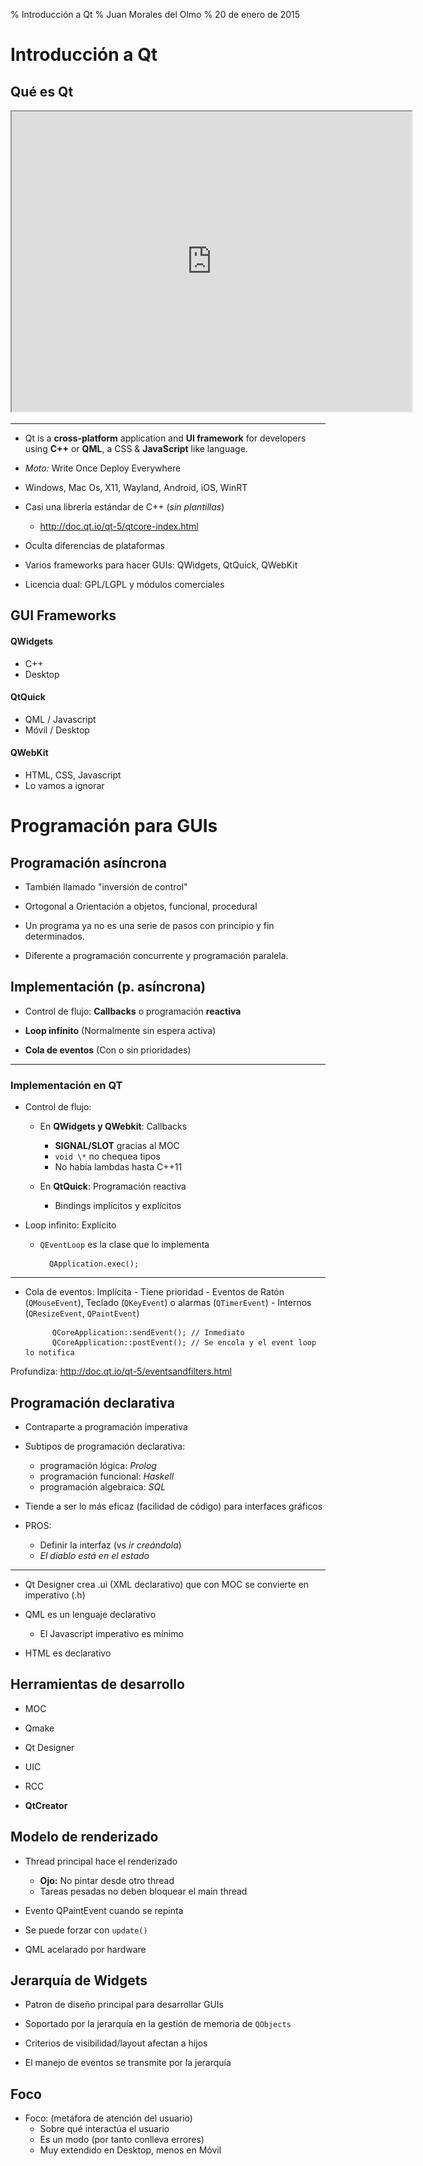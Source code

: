 % Introducción a Qt
% Juan Morales del Olmo
% 20 de enero de 2015
	
# Introducción a Qt

## Qué es Qt

<iframe width="640" height="480" src="http://www.youtube.com/embed/FIs5YqzS4Bc" frameborder="1" allowfullscreen>
![[http://www.youtube.com/embed/FIs5YqzS4Bc](http://www.youtube.com/embed/FIs5YqzS4Bc)](../rsc/images/link.png)

</iframe>

-----------------------------------------

- Qt is a **cross-platform** application and **UI framework** for developers
	using **C++** or **QML**, a CSS & **JavaScript** like language.

- *Moto:* Write Once Deploy Everywhere

- Windows, Mac Os, X11, Wayland, Android, iOS, WinRT

- Casi una librería estándar de C++ (*sin plantillas*)
	- <http://doc.qt.io/qt-5/qtcore-index.html>

- Oculta diferencias de plataformas

- Varios frameworks para hacer GUIs: QWidgets, QtQuick, QWebKit

- Licencia dual: GPL/LGPL y módulos comerciales

## GUI Frameworks

#### QWidgets ####

- C++
- Desktop

#### QtQuick ####

- QML / Javascript
- Móvil / Desktop

#### QWebKit ####

- HTML, CSS, Javascript
- Lo vamos a ignorar

# Programación para GUIs #

## Programación asíncrona ##

- También llamado "inversión de control"

- Ortogonal a Orientación a objetos, funcional, procedural

- Un programa ya no es una serie de pasos con principio y fin determinados.

- Diferente a programación concurrente y programación paralela.

## Implementación (p. asíncrona) ##

- Control de flujo: **Callbacks** o programación **reactiva**

- **Loop infinito**  (Normalmente sin espera activa)

- **Cola de eventos** (Con o sin prioridades)

--------------------------------------------------

### Implementación en QT ###

- Control de flujo:

	- En **QWidgets y QWebkit**: Callbacks
		- **SIGNAL/SLOT** gracias al MOC
		- ``void \*``  no chequea tipos
		- No había lambdas hasta C++11
		
	- En **QtQuick**: Programación reactiva
		- Bindings implícitos y explícitos

- Loop infinito: Explícito
    - ``QEventLoop`` es la clase que lo implementa 

			QApplication.exec();

--------------------------------------------------

- Cola de eventos: Implícita
	  - Tiene prioridad 
      - Eventos de Ratón (``QMouseEvent``), Teclado (``QKeyEvent``) o alarmas (``QTimerEvent``)
	  - Internos (``QResizeEvent``, ``QPaintEvent``)

			QCoreApplication::sendEvent(); // Inmediato
			QCoreApplication::postEvent(); // Se encola y el event loop lo notifica

Profundiza: <http://doc.qt.io/qt-5/eventsandfilters.html>

## Programación declarativa ##

- Contraparte a programación imperativa
- Subtipos de programación declarativa:
	- programación lógica: *Prolog*
	- programación funcional: *Haskell*
	- programación algebraica: *SQL*
- Tiende a ser lo más eficaz (facilidad de código) para interfaces gráficos

- PROS:
	- Definir la interfaz (vs *ir creándola*)
	- *El diablo está en el estado*
	
--------------------------------------------------

- Qt Designer crea .ui (XML declarativo) que con MOC se convierte en imperativo (.h)

- QML es un lenguaje declarativo
	- El Javascript imperativo es mínimo

- HTML es declarativo

## Herramientas de desarrollo

- MOC
- Qmake
- Qt Designer
- UIC
- RCC

- **QtCreator**

## Modelo de renderizado

- Thread principal hace el renderizado
	- **Ojo:** No pintar desde otro thread
	- Tareas pesadas no deben bloquear el main thread
	
- Evento QPaintEvent cuando se repinta

- Se puede forzar con ``update()``

- QML acelarado por hardware

## Jerarquía de Widgets

- Patron de diseño principal para desarrollar GUIs

- Soportado por la jerarquía en la gestión de memoria de ``QObjects``
- Criterios de visibilidad/layout afectan a hijos
- El manejo de eventos se transmite por la jerarquía

## Foco

- Foco: (metáfora de atención del usuario)
	- Sobre qué interactúa el usuario
	- Es un modo (por tanto conlleva errores)
	- Muy extendido en Desktop, menos en Móvil


